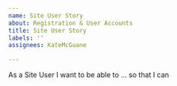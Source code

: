 ```yaml
---
name: Site User Story
about: Registration & User Accounts
title: Site User Story
labels: ''
assignees: KateMcGuane

---
```


As a Site User I want to be able to ... so that I can
